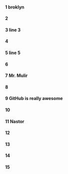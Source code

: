 #### 1 broklyn 
#### 2
#### 3 line 3
#### 4
#### 5 line 5
#### 6
#### 7 Mr. Mulir
#### 8
#### 9 GitHub is really awesome
#### 10
#### 11 Nastor
#### 12
#### 13
#### 14
#### 15